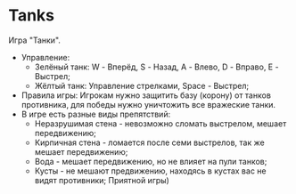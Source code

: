 # Tanks
Игра "Танки".
- Управление:
  - Зелёный танк: W - Вперёд, S - Назад, A - Влево, D - Вправо, E - Выстрел;
  - Жёлтый танк: Управление стрелками, Space - Выстрел;
- Правила игры: Игрокам нужно защитить базу (корону) от танков противника, для победы нужно уничтожить все вражеские танки.
- В игре есть разные виды препятствий:
  - Неразрушимая стена - невозможно сломать выстрелом, мешает передвижению;
  - Кирпичная стена - ломается после семи выстрелов, так же мешает передвижению;
  - Вода - мешает передвижению, но не влияет на пули танков;
  - Кусты - не мешают предвижению, находясь в кустах вас не видят противники;
Приятной игры)
